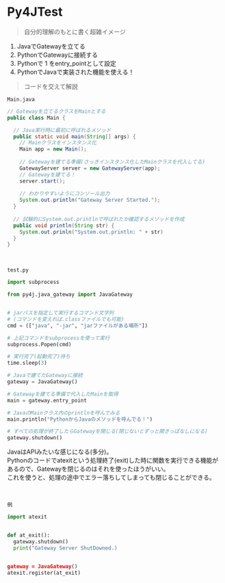# Py4JTest
> 自分的理解のもとに書く超雑イメージ
1. JavaでGatewayを立てる 
2. PythonでGatewayに接続する
3. Pythonで 1 をentry_pointとして設定
4. PythonでJavaで実装された機能を使える！

> コードを交えて解説 

`Main.java`
```Java
// Gatewayを立てるクラスをMainとする
public class Main {

  // Java実行時に最初に呼ばれるメソッド
  public static void main(String[] args) {
    // Mainクラスをインスタンス化
    Main app = new Main();
    
    // Gatewayを建てる準備(さっきインスタンス化したMainクラスを代入してる)
    GatewayServer server = new GatewayServer(app);
    // Gatewayを建てる！
    server.start();
    
    // わかりやすいようにコンソール出力
    System.out.println("Gateway Server Started.");
  }
  
  // 試験的にSystem.out.printlnで呼ばれたか確認するメソッドを作成
  public void println(String str) {
    System.out.prinln("System.out.println: " + str)
  }
}
```

<br>

`test.py`
```Python
import subprocess

from py4j.java_gateway import JavaGateway


# jarパスを指定して実行するコマンド文字列
# (コマンドを変えれば.classファイルでも可能)
cmd = (["java", "-jar", "jarファイルがある場所"])

# 上記コマンドをsubprocessを使って実行
subprocess.Popen(cmd)

# 実行完了(起動完了)待ち
time.sleep(3)

# Javaで建てたGatewayに接続
gateway = JavaGateway()

# Gatewayを建てる準備で代入したMainを取得
main = gateway.entry_point

# JavaのMainクラス内のprintlnを呼んでみる
main.println("PythonからJavaのメソッドを呼んでる！")

# すべての処理が終了したらGatewayを閉じる(閉じないとずっと開きっぱなしになる)
gateway.shutdown()
```

JavaはAPIみたいな感じになる(多分)。  
Pythonのコードでatexitという処理終了(exit)した時に関数を実行できる機能があるので、Gatewayを閉じるのはそれを使ったほうがいい。  
これを使うと、処理の途中でエラー落ちしてしまっても閉じることができる。

<br>

`例`
```Python
import atexit


def at_exit():
  gateway.shutdown()
  print("Gateway Server ShutDowned.)


gateway = JavaGateway()
atexit.register(at_exit)
```

